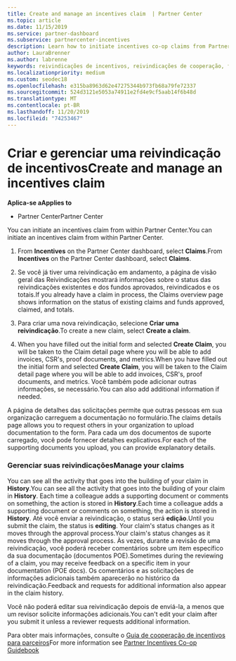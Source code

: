 ```yaml
---
title: Create and manage an incentives claim  | Partner Center
ms.topic: article
ms.date: 11/15/2019
ms.service: partner-dashboard
ms.subservice: partnercenter-incentives
description: Learn how to initiate incentives co-op claims from Partner Center. Você pode ver todas as atividades da sua reivindicação no Histórico.
author: LauraBrenner
ms.author: labrenne
keywords: reivindicações de incentivos, reivindicações de cooperação, fundos de cooperação
ms.localizationpriority: medium
ms.custom: seodec18
ms.openlocfilehash: e315ba8963d62e47275344b973fb68a79fe72337
ms.sourcegitcommit: 524d3121e5053a74911e2fd4e9cf5aab14f6b48d
ms.translationtype: MT
ms.contentlocale: pt-BR
ms.lasthandoff: 11/20/2019
ms.locfileid: "74253467"
---
```

# <a name="create-and-manage-an-incentives-claim"></a><span data-ttu-id="10355-105">Criar e gerenciar uma reivindicação de incentivos</span><span class="sxs-lookup"><span data-stu-id="10355-105">Create and manage an incentives claim</span></span>

<span data-ttu-id="10355-106">**Aplica-se a**</span><span class="sxs-lookup"><span data-stu-id="10355-106">**Applies to**</span></span>
- <span data-ttu-id="10355-107">Partner Center</span><span class="sxs-lookup"><span data-stu-id="10355-107">Partner Center</span></span>

<span data-ttu-id="10355-108">You can initiate an incentives claim from within Partner Center.</span><span class="sxs-lookup"><span data-stu-id="10355-108">You can initiate an incentives claim from within Partner Center.</span></span> 

1. <span data-ttu-id="10355-109">From **Incentives** on the Partner Center dashboard, select **Claims**.</span><span class="sxs-lookup"><span data-stu-id="10355-109">From **Incentives** on the Partner Center dashboard, select **Claims**.</span></span>

2.  <span data-ttu-id="10355-110">Se você já tiver uma reivindicação em andamento, a página de visão geral das Reivindicações mostrará informações sobre o status das reivindicações existentes e dos fundos aprovados, reivindicados e os totais.</span><span class="sxs-lookup"><span data-stu-id="10355-110">If you already have a claim in process, the Claims overview page shows information on the status of existing claims and funds approved, claimed, and totals.</span></span>

3.  <span data-ttu-id="10355-111">Para criar uma nova reivindicação, selecione **Criar uma reivindicação**.</span><span class="sxs-lookup"><span data-stu-id="10355-111">To create a new claim, select **Create a claim**.</span></span>

4.  <span data-ttu-id="10355-112">When you have filled out the initial form and selected **Create Claim**, you will be taken to the Claim detail page where you will be able to add invoices, CSR's, proof documents, and metrics.</span><span class="sxs-lookup"><span data-stu-id="10355-112">When you have filled out the initial form and selected **Create Claim**, you will be taken to the Claim detail page where you will be able to add invoices, CSR's, proof documents, and metrics.</span></span> <span data-ttu-id="10355-113">Você também pode adicionar outras informações, se necessário.</span><span class="sxs-lookup"><span data-stu-id="10355-113">You can also add additional information if needed.</span></span>

<span data-ttu-id="10355-114">A página de detalhes das solicitações permite que outras pessoas em sua organização carreguem a documentação no formulário.</span><span class="sxs-lookup"><span data-stu-id="10355-114">The claims details page allows you to request others in your organization to upload documentation to the form.</span></span> <span data-ttu-id="10355-115">Para cada um dos documentos de suporte carregado, você pode fornecer detalhes explicativos.</span><span class="sxs-lookup"><span data-stu-id="10355-115">For each of the supporting documents you upload, you can provide explanatory details.</span></span> 

### <a name="manage-your-claims"></a><span data-ttu-id="10355-116">Gerenciar suas reivindicações</span><span class="sxs-lookup"><span data-stu-id="10355-116">Manage your claims</span></span>

<span data-ttu-id="10355-117">You can see all the activity that goes into the building of your claim in **History**.</span><span class="sxs-lookup"><span data-stu-id="10355-117">You can see all the activity that goes into the building of your claim in **History**.</span></span> <span data-ttu-id="10355-118">Each time a colleague adds a supporting document or comments on something, the action is stored in **History**.</span><span class="sxs-lookup"><span data-stu-id="10355-118">Each time a colleague adds a supporting document or comments on something, the action is stored in **History**.</span></span> <span data-ttu-id="10355-119">Até você enviar a reivindicação, o status será **edição**.</span><span class="sxs-lookup"><span data-stu-id="10355-119">Until you submit the claim, the status is **editing**.</span></span> <span data-ttu-id="10355-120">Your claim's status changes as it moves through the approval process.</span><span class="sxs-lookup"><span data-stu-id="10355-120">Your claim's status changes as it moves through the approval process.</span></span> <span data-ttu-id="10355-121">Às vezes, durante a revisão de uma reivindicação, você poderá receber comentários sobre um item específico da sua documentação (documentos POE).</span><span class="sxs-lookup"><span data-stu-id="10355-121">Sometimes during the reviewing of a claim, you may receive feedback on a specific item in your documentation (POE docs).</span></span> <span data-ttu-id="10355-122">Os comentários e as solicitações de informações adicionais também aparecerão no histórico da reivindicação.</span><span class="sxs-lookup"><span data-stu-id="10355-122">Feedback and requests for additional information also appear in the claim history.</span></span> 

<span data-ttu-id="10355-123">Você não poderá editar sua reivindicação depois de enviá-la, a menos que um revisor solicite informações adicionais.</span><span class="sxs-lookup"><span data-stu-id="10355-123">You can't edit your claim after you submit it unless a reviewer requests additional information.</span></span>

<span data-ttu-id="10355-124">Para obter mais informações, consulte o [Guia de cooperação de incentivos para parceiros](https://assets.microsoft.com/coop-guidebook.pdf)</span><span class="sxs-lookup"><span data-stu-id="10355-124">For more information see [Partner Incentives Co-op Guidebook](https://assets.microsoft.com/coop-guidebook.pdf)</span></span>
